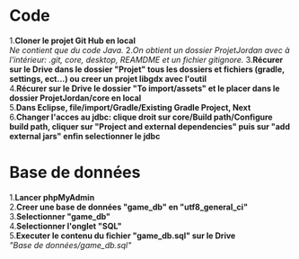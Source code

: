 # Code
1.**Cloner le projet Git Hub en local**  
*Ne contient que du code Java.*
2.*On obtient un dossier ProjetJordan avec à l'intérieur: .git, core, desktop, REAMDME et un fichier gitignore.*
3.**Récurer sur le Drive dans le dossier "Projet" tous les dossiers et fichiers (gradle, settings, ect...) ou creer un projet libgdx avec l'outil**  
4.**Récurer sur le Drive le dossier "To import/assets" et le placer dans le dossier ProjetJordan/core en local**  
5.**Dans Eclipse, file/import/Gradle/Existing Gradle Project, Next**  
6.**Changer l'acces au jdbc: clique droit sur core/Build path/Configure build path, cliquer sur "Project and external dependencies" puis sur "add external jars" enfin selectionner le jdbc**  
# Base de données
1.**Lancer phpMyAdmin**  
2.**Creer une base de données "game_db" en "utf8_general_ci"**  
3.**Selectionner "game_db"**  
4.**Selectionner l'onglet "SQL"**  
5.**Executer le contenu du fichier "game_db.sql" sur le Drive**  
*"Base de données/game_db.sql"*
